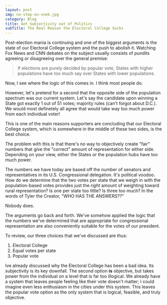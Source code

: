 ```yaml
---
layout: post
img: no-step-on-snek.jpg
category: Blog
title: Get Subjectivity out of Politics
subTitle: The Real Reason the Electoral College Sucks
---
```


Post-election mania is continuing and one of the biggest arguments is the state of our Electoral College system and the 
push to abolish it. Watching Fox News and CNN debates on the subject usually consists of pundits agreeing or disagreeing 
over the general premise:

> If elections are purely decided by popular vote, States with higher populations have too much say over States with 
lower populations.

Now, I see where the logic of this comes in. I think most people do.

However, let's pretend for a second that the opposite side of the population spectrum was our current system. Let's say 
the candidate upon winning a State got exactly 1 out of 51 votes; majority rules (can't forgot about D.C.). We would 
most definetely all agree that would take way too much power from each individual voter!

This is one of the main reasons supporters are concluding that our Electoral College system, which is somewhere in the 
middle of these two sides, is the best choice. 

The problem with this is that there's no way to objectively create "fair" numbers that give the "correct" amount of 
representation for either side. Depending on your view, either the States or the population hubs have too much power. 

The numbers we have today are based off the number of senators and representatives in its U.S. Congressional delegation. 
It's political voodoo. How do we determine that the two votes per state that we weigh in with the population-based votes 
provides just the *right* amount of weighting toward rural representation? Is one per state too little? Is three too 
much? In the words of Tyler the Creator, "WHO HAS THE ANSWERS??"

Nobody does.

The arguments go back and forth. We've somehow applied the logic that the numbers we've determined that are appropriate 
for congressional representation are also conveniently suitable for the votes of our president.

To review, our three choices that we've discussed are thus:

1. Electoral College
2. Equal votes per state
3. Popular vote

Ive already discussed why the Electoral College has been a bad idea. Its subjectivity is its key downfall. The second 
option **is** objective, but takes power from the individual on a level that is far too illogical. We already have a 
system that leaves people feeling like their vote doesn't matter; I could imagine even less enthusiasm in the cities 
under this system. This leaves the popular vote option as the only system that is logical, feasible, and truly objective. 
